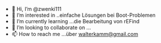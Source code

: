 - 👋 Hi, I’m @zwenki111
- 👀 I’m interested in ..einfache  Lösungen bei  Boot-Problemen
- 🌱 I’m currently learning ...die Bearbeitung von rEFind
- 💞️ I’m looking to collaborate on ...
- 📫 How to reach me ...über  walterkamm@gmail.com

<!---
zwenki111/zwenki111 is a ✨ special ✨ repository because its `README.md` (this file) appears on your GitHub profile.
You can click the Preview link to take a look at your changes.
--->
